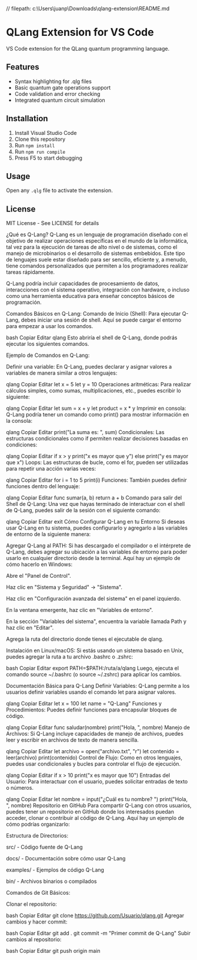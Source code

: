 // filepath: c:\Users\juanp\Downloads\qlang-extension\README.md
# QLang Extension for VS Code

VS Code extension for the QLang quantum programming language.

## Features
- Syntax highlighting for .qlg files
- Basic quantum gate operations support
- Code validation and error checking
- Integrated quantum circuit simulation

## Installation
1. Install Visual Studio Code
2. Clone this repository
3. Run `npm install`
4. Run `npm run compile`
5. Press F5 to start debugging

## Usage
Open any `.qlg` file to activate the extension.

## License
MIT License - See LICENSE for details


¿Qué es Q-Lang?
Q-Lang es un lenguaje de programación diseñado con el objetivo de realizar operaciones específicas en el mundo de la informática, tal vez para la ejecución de tareas de alto nivel o de sistemas, como el manejo de microbinarios o el desarrollo de sistemas embebidos. Este tipo de lenguajes suele estar diseñado para ser sencillo, eficiente y, a menudo, tiene comandos personalizados que permiten a los programadores realizar tareas rápidamente.

Q-Lang podría incluir capacidades de procesamiento de datos, interacciones con el sistema operativo, integración con hardware, o incluso como una herramienta educativa para enseñar conceptos básicos de programación.

Comandos Básicos en Q-Lang:
Comando de Inicio (Shell): Para ejecutar Q-Lang, debes iniciar una sesión de shell. Aquí se puede cargar el entorno para empezar a usar los comandos.

bash
Copiar
Editar
qlang
Esto abriría el shell de Q-Lang, donde podrás ejecutar los siguientes comandos.

Ejemplo de Comandos en Q-Lang:

Definir una variable: En Q-Lang, puedes declarar y asignar valores a variables de manera similar a otros lenguajes:

qlang
Copiar
Editar
let x = 5
let y = 10
Operaciones aritméticas: Para realizar cálculos simples, como sumas, multiplicaciones, etc., puedes escribir lo siguiente:

qlang
Copiar
Editar
let sum = x + y
let product = x * y
Imprimir en consola: Q-Lang podría tener un comando como print() para mostrar información en la consola:

qlang
Copiar
Editar
print("La suma es: ", sum)
Condicionales: Las estructuras condicionales como if permiten realizar decisiones basadas en condiciones:

qlang
Copiar
Editar
if x > y
    print("x es mayor que y")
else
    print("y es mayor que x")
Loops: Las estructuras de bucle, como el for, pueden ser utilizadas para repetir una acción varias veces:

qlang
Copiar
Editar
for i = 1 to 5
    print(i)
Funciones: También puedes definir funciones dentro del lenguaje:

qlang
Copiar
Editar
func sumar(a, b)
    return a + b
Comando para salir del Shell de Q-Lang: Una vez que hayas terminado de interactuar con el shell de Q-Lang, puedes salir de la sesión con el siguiente comando:

qlang
Copiar
Editar
exit
Cómo Configurar Q-Lang en tu Entorno
Si deseas usar Q-Lang en tu sistema, puedes configurarlo y agregarlo a las variables de entorno de la siguiente manera:

Agregar Q-Lang al PATH: Si has descargado el compilador o el intérprete de Q-Lang, debes agregar su ubicación a las variables de entorno para poder usarlo en cualquier directorio desde la terminal. Aquí hay un ejemplo de cómo hacerlo en Windows:

Abre el "Panel de Control".

Haz clic en "Sistema y Seguridad" -> "Sistema".

Haz clic en "Configuración avanzada del sistema" en el panel izquierdo.

En la ventana emergente, haz clic en "Variables de entorno".

En la sección "Variables del sistema", encuentra la variable llamada Path y haz clic en "Editar".

Agrega la ruta del directorio donde tienes el ejecutable de qlang.

Instalación en Linux/macOS: Si estás usando un sistema basado en Unix, puedes agregar la ruta a tu archivo .bashrc o .zshrc:

bash
Copiar
Editar
export PATH=$PATH:/ruta/a/qlang
Luego, ejecuta el comando source ~/.bashrc (o source ~/.zshrc) para aplicar los cambios.

Documentación Básica para Q-Lang
Definir Variables: Q-Lang permite a los usuarios definir variables usando el comando let para asignar valores.

qlang
Copiar
Editar
let x = 100
let name = "Q-Lang"
Funciones y Procedimientos: Puedes definir funciones para encapsular bloques de código.

qlang
Copiar
Editar
func saludar(nombre)
    print("Hola, ", nombre)
Manejo de Archivos: Si Q-Lang incluye capacidades de manejo de archivos, puedes leer y escribir en archivos de texto de manera sencilla.

qlang
Copiar
Editar
let archivo = open("archivo.txt", "r")
let contenido = leer(archivo)
print(contenido)
Control de Flujo: Como en otros lenguajes, puedes usar condicionales y bucles para controlar el flujo de ejecución.

qlang
Copiar
Editar
if x > 10
    print("x es mayor que 10")
Entradas del Usuario: Para interactuar con el usuario, puedes solicitar entradas de texto o números.

qlang
Copiar
Editar
let nombre = input("¿Cuál es tu nombre? ")
print("Hola, ", nombre)
Repositorio en GitHub
Para compartir Q-Lang con otros usuarios, puedes tener un repositorio en GitHub donde los interesados puedan acceder, clonar o contribuir al código de Q-Lang. Aquí hay un ejemplo de cómo podrías organizarlo:

Estructura de Directorios:

src/ - Código fuente de Q-Lang

docs/ - Documentación sobre cómo usar Q-Lang

examples/ - Ejemplos de código Q-Lang

bin/ - Archivos binarios o compilados

Comandos de Git Básicos:

Clonar el repositorio:

bash
Copiar
Editar
git clone https://github.com/Usuario/qlang.git
Agregar cambios y hacer commit:

bash
Copiar
Editar
git add .
git commit -m "Primer commit de Q-Lang"
Subir cambios al repositorio:

bash
Copiar
Editar
git push origin main
